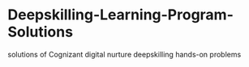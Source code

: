 # Deepskilling-Learning-Program-Solutions
solutions of Cognizant digital nurture deepskilling hands-on problems
